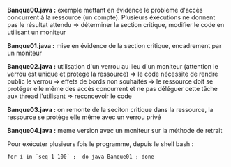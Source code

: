 **Banque00.java :** exemple mettant en évidence le problème d'accès concurrent à la ressource (un compte). Plusieurs éxécutions ne donnent pas le résultat attendu => déterminer la section critique, modifier le code en utilisant un moniteur

**Banque01.java :** mise en évidence de la section critique, encadrement par un moniteur

**Banque02.java :** utilisation d'un verrou au lieu d'un moniteur (attention le verrou est unique et protège la ressource) => le code nécessite de rendre public le verrou => effets de bords non souhaités => le ressource doit se protéger elle même des accès concurrent et ne pas déléguer cette tâche aux thread l'utilisant => reconcevoir le code 

**Banque03.java :** on remonte de la seciton critique dans la ressource, la ressource se protège elle même avec un verrou privé

**Banque04.java :** meme version avec un moniteur sur la méthode de retrait

Pour exécuter plusieurs fois le programme, depuis le shell bash :  
```{r, engine='bash', count_lines}
for i in `seq 1 100` ;  do java Banque01 ; done
```
